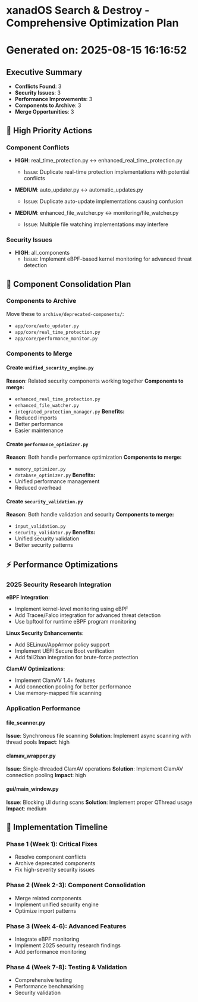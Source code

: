 # xanadOS Search & Destroy - Comprehensive Optimization Plan
# Generated on: 2025-08-15 16:16:52

## Executive Summary

- **Conflicts Found**: 3
- **Security Issues**: 3
- **Performance Improvements**: 3
- **Components to Archive**: 3
- **Merge Opportunities**: 3

## 🚨 High Priority Actions

### Component Conflicts
- **HIGH**: real_time_protection.py ↔ enhanced_real_time_protection.py
  - Issue: Duplicate real-time protection implementations with potential conflicts

- **MEDIUM**: auto_updater.py ↔ automatic_updates.py
  - Issue: Duplicate auto-update implementations causing confusion

- **MEDIUM**: enhanced_file_watcher.py ↔ monitoring/file_watcher.py
  - Issue: Multiple file watching implementations may interfere

### Security Issues
- **HIGH**: all_components
  - Issue: Implement eBPF-based kernel monitoring for advanced threat detection

## 🔧 Component Consolidation Plan

### Components to Archive
Move these to `archive/deprecated-components/`:

- `app/core/auto_updater.py`
- `app/core/real_time_protection.py`
- `app/core/performance_monitor.py`

### Components to Merge
#### Create `unified_security_engine.py`
**Reason**: Related security components working together
**Components to merge:**
- `enhanced_real_time_protection.py`
- `enhanced_file_watcher.py`
- `integrated_protection_manager.py`
**Benefits:**
- Reduced imports
- Better performance
- Easier maintenance

#### Create `performance_optimizer.py`
**Reason**: Both handle performance optimization
**Components to merge:**
- `memory_optimizer.py`
- `database_optimizer.py`
**Benefits:**
- Unified performance management
- Reduced overhead

#### Create `security_validation.py`
**Reason**: Both handle validation and security
**Components to merge:**
- `input_validation.py`
- `security_validator.py`
**Benefits:**
- Unified security validation
- Better security patterns

## ⚡ Performance Optimizations

### 2025 Security Research Integration

**eBPF Integration**:
- Implement kernel-level monitoring using eBPF
- Add Tracee/Falco integration for advanced threat detection
- Use bpftool for runtime eBPF program monitoring

**Linux Security Enhancements**:
- Add SELinux/AppArmor policy support
- Implement UEFI Secure Boot verification
- Add fail2ban integration for brute-force protection

**ClamAV Optimizations**:
- Implement ClamAV 1.4+ features
- Add connection pooling for better performance
- Use memory-mapped file scanning

### Application Performance
#### file_scanner.py
**Issue**: Synchronous file scanning
**Solution**: Implement async scanning with thread pools
**Impact**: high

#### clamav_wrapper.py
**Issue**: Single-threaded ClamAV operations
**Solution**: Implement ClamAV connection pooling
**Impact**: high

#### gui/main_window.py
**Issue**: Blocking UI during scans
**Solution**: Implement proper QThread usage
**Impact**: medium

## 📅 Implementation Timeline

### Phase 1 (Week 1): Critical Fixes
- Resolve component conflicts
- Archive deprecated components
- Fix high-severity security issues

### Phase 2 (Week 2-3): Component Consolidation
- Merge related components
- Implement unified security engine
- Optimize import patterns

### Phase 3 (Week 4-6): Advanced Features
- Integrate eBPF monitoring
- Implement 2025 security research findings
- Add performance monitoring

### Phase 4 (Week 7-8): Testing & Validation
- Comprehensive testing
- Performance benchmarking
- Security validation

